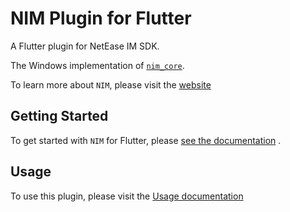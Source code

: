 # NIM Plugin for Flutter

A Flutter plugin for NetEase IM SDK.

The Windows implementation of [`nim_core`][1].

To learn more about `NIM`, please visit the [website](https://yunxin.163.com/im)

## Getting Started

To get started with `NIM` for Flutter,
please [see the documentation](https://doc.yunxin.163.com/docs/TM5MzM5Njk/TY1OTU4NDQ?platformId=60002)
.

## Usage

To use this plugin, please visit
the [Usage documentation](https://doc.yunxin.163.com/docs/TM5MzM5Njk/zU4NzUxNjI?platformId=60002)

[1]: https://pub.dev/packages/nim_core
